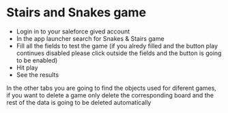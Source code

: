 # Stairs and Snakes game

- Login in to your saleforce gived account
- In the app launcher search for Snakes & Stairs game
- Fill all the fields to test the game (if you alredy filled and the button play continues disabled please click outside the fields and the button is going to be enabled)
- Hit play
- See the results


In the other tabs you are going to find the objects used for diferent games, if you want to delete a game only delete the corresponding board and the rest of the data is going to be deleted automatically
